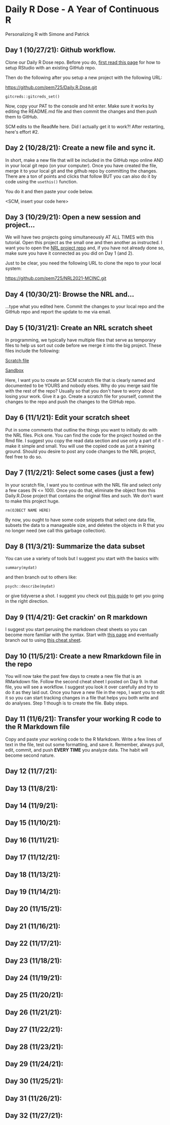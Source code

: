 # Daily R Dose - A Year of Continuous R
Personalizing R with Simone and Patrick

## Day 1 (10/27/21):  Github workflow.  

Clone our Daily R Dose repo.  Before you do, [first read this page](https://happygitwithr.com/new-github-first.html) for how to setup RStudio with an existing GitHub repo.

Then do the following after you setup a new project with the following URL:

https://github.com/pem725/Daily.R.Dose.git

`gitcreds::gitcreds_set()`

Now, copy your PAT to the console and hit enter.  Make sure it works by editing the README.md file and then commit the changes and then push them to GitHub.

SCM edits to the ReadMe here. Did I actually get it to work?!
After restarting, here's effort #2.

## Day 2 (10/28/21):  Create a new file and sync it.

In short, make a new file that will be included in the GitHub repo online AND in your local git repo (on your computer).  Once you have created the file, merge it to your local git and the github repo by committing the changes.  There are a ton of points and clicks that follow BUT you can also do it by code using the `usethis()` function.  

You do it and then paste your code below.

<SCM, insert your code here>

## Day 3 (10/29/21): Open a new session and project...

We will have two projects going simultaneously AT ALL TIMES with this tutorial.  Open this project as the small one and then another as instructed.  I want you to open the [NRL project repo](https://github.com/pem725/NRL2021-MCINC.git) and, if you have not already done so, make sure you have it connected as you did on Day 1 (and 2).

Just to be clear, you need the following URL to clone the repo to your local system:

https://github.com/pem725/NRL2021-MCINC.git

## Day 4 (10/30/21):  Browse the NRL and...

...type what you edited here.  Commit the changes to your local repo and the GitHub repo and report the update to me via email.

## Day 5 (10/31/21):  Create an NRL scratch sheet

In programming, we typically have multiple files that serve as temporary files to help us sort out code before we merge it into the big project.  These files include the following:

[Scratch file](https://www.collinsdictionary.com/us/dictionary/english/scratch-file)

[Sandbox](https://searchsecurity.techtarget.com/definition/sandbox)

Here, I want you to create an SCM scratch file that is clearly named and documented to be YOURS and nobody elses.  Why do you merge said file with the rest of the repo?  Usually so that you don't have to worry about losing your work.  Give it a go.  Create a scratch file for yourself, commit the changes to the repo and push the changes to the GitHub repo.

## Day 6 (11/1/21): Edit your scratch sheet

Put in some comments that outline the things you want to initially do with the NRL files.  Pick one.  You can find the code for the project hosted on the Rmd file.  I suggest you copy the read data section and use only a part of it - make it simple and small.  You will use the copied code as just a training ground.  Should you desire to post any code changes to the NRL project, feel free to do so.

## Day 7 (11/2/21):  Select some cases (just a few)

In your scratch file, I want you to continue with the NRL file and select only a few cases (N <= 100).  Once you do that, eliminate the object from this Daily.R.Dose project that contains the original files and such.  We don't want to make this project huge.

`rm(OJBECT NAME HERE)`

By now, you ought to have some code snippets that select one data file, subsets the data to a manageable size, and deletes the objects in R that you no longer need (we call this garbage collection).

<post your code here>

## Day 8 (11/3/21):  Summarize the data subset

You can use a variety of tools but I suggest you start with the basics with:

`summary(mydat)`

and then branch out to others like:

`psych::describe(mydat)`

or give tidyverse a shot.  I suggest you check out [this guide](https://towardsdatascience.com/a-gentle-guide-to-statistics-in-r-ccb91cc1177e) to get you going in the right direction.

<post your code here>

## Day 9 (11/4/21):  Get crackin' on R markdown

I suggest you start perusing the markdown cheat sheets so you can become more familiar with the syntax.  Start with [this page](https://github.com/adam-p/markdown-here/wiki/Markdown-Cheatsheet) and eventually branch out to using [this cheat sheet](https://www.rstudio.com/wp-content/uploads/2015/02/rmarkdown-cheatsheet.pdf).

<insert some new markdown here>

## Day 10 (11/5/21):  Create a new Rmarkdown file in the repo

You will now take the past few days to create a new file that is an RMarkdown file.  Follow the second cheat sheet I posted on Day 9.  In that file, you will see a workflow.  I suggest you look it over carefully and try to do it as they laid out.  Once you have a new file in the repo, I want you to edit it so you can start tracking changes in a file that helps you both write and do analyses.  Step 1 though is to create the file.  Baby steps.

<indicate that you have a file initialized here>

## Day 11 (11/6/21):  Transfer your working R code to the R Markdown file

Copy and paste your working code to the R Markdown.  Write a few lines of text in the file, test out some formatting, and save it.  Remember, always pull, edit, commit, and push **EVERY TIME** you analyze data.  The habit will become second nature.

<indicate you have finished the task here>

## Day 12 (11/7/21):


## Day 13 (11/8/21):


## Day 14 (11/9/21):


## Day 15 (11/10/21):


## Day 16 (11/11/21):


## Day 17 (11/12/21):


## Day 18 (11/13/21):
## Day 19 (11/14/21):
## Day 20 (11/15/21):
## Day 21 (11/16/21):
## Day 22 (11/17/21):
## Day 23 (11/18/21):
## Day 24 (11/19/21):
## Day 25 (11/20/21):
## Day 26 (11/21/21):
## Day 27 (11/22/21):
## Day 28 (11/23/21):
## Day 29 (11/24/21):
## Day 30 (11/25/21):
## Day 31 (11/26/21):
## Day 32 (11/27/21):


